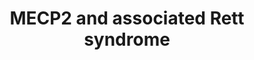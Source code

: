 ---
annotations:
- type: Disease Ontology
  value: Rett syndrome
- type: Pathway Ontology
  value: disease pathway
authors:
- Fehrhart
- Egonw
- Khanspers
- Ryanmiller
- Mkutmon
- AlexanderPico
- MaintBot
- L Dupuis
- Eweitz
communities:
- RareDiseases
description: 'MECP2 (methyl-CpG binding protein 2) is in many mammals an important
  regulator of neuronal function and development. It affects all cell types, especially
  neurons but also astrocytes, oligodendrocytes, and glial cells. MECP2 plays an important
  role in neuronal differentiation, maturation, morphology and function and influences
  synaptic plasticity. Mutations impairing the proper function of MECP2 are mainly
  associated with the Rett syndrome but may also contribute to other neurological
  disorders like schizophrenia, FASD (fetal alcohol syndrome), PPM-X-syndrome, autism,
  Prader-Will-syndrome, and Angelman-syndrome. Dependant on the cofactors MECP2 acts
  as an activator or repressor of transcription and micro RNA production. It affects
  RNA splicing and regulates chromatin structure together with HP1 and interferes
  in methylation of DNA (epigenetics). The expression of MECP2 itself is highly regulated
  by promotor elements, cis-regulatory elements, polyadenylation, promotor DNA methylation
  and miRNA.  Please cite this pathways as: http://www.wikipathways.org/instance/WP3584  Ehrhart
  et al. 2016 http://dx.doi.org/10.1186/s13023-016-0545-5 - the pathway version in
  the paper is 90609.  Proteins on this pathway have targeted assays available via
  the [https://assays.cancer.gov/available_assays?wp_id=WP3584 CPTAC Assay Portal]'
last-edited: 2021-05-18
organisms:
- Homo sapiens
redirect_from:
- /index.php/Pathway:WP3584
- /instance/WP3584
schema-jsonld:
- '@context': https://schema.org/
  '@id': https://wikipathways.github.io/pathways/WP3584.html
  '@type': Dataset
  creator:
    '@type': Organization
    name: WikiPathways
  description: 'MECP2 (methyl-CpG binding protein 2) is in many mammals an important
    regulator of neuronal function and development. It affects all cell types, especially
    neurons but also astrocytes, oligodendrocytes, and glial cells. MECP2 plays an
    important role in neuronal differentiation, maturation, morphology and function
    and influences synaptic plasticity. Mutations impairing the proper function of
    MECP2 are mainly associated with the Rett syndrome but may also contribute to
    other neurological disorders like schizophrenia, FASD (fetal alcohol syndrome),
    PPM-X-syndrome, autism, Prader-Will-syndrome, and Angelman-syndrome. Dependant
    on the cofactors MECP2 acts as an activator or repressor of transcription and
    micro RNA production. It affects RNA splicing and regulates chromatin structure
    together with HP1 and interferes in methylation of DNA (epigenetics). The expression
    of MECP2 itself is highly regulated by promotor elements, cis-regulatory elements,
    polyadenylation, promotor DNA methylation and miRNA.  Please cite this pathways
    as: http://www.wikipathways.org/instance/WP3584  Ehrhart et al. 2016 http://dx.doi.org/10.1186/s13023-016-0545-5
    - the pathway version in the paper is 90609.  Proteins on this pathway have targeted
    assays available via the [https://assays.cancer.gov/available_assays?wp_id=WP3584
    CPTAC Assay Portal]'
  keywords:
  - CAMK2A
  - YB1
  - CSRP1
  - hsa-miR-137
  - hsa-miR-296-5p
  - GABRR2
  - MYT1
  - hsa-miR-409-3p
  - ARHGEF26
  - C/EBP
  - 'hsa-miR-199b-5p '
  - RBFOX1
  - BCL6
  - HNRNPH1
  - hsa-miR-130a
  - Melatonin
  - E2F1
  - MECP2
  - TET2
  - DLX5
  - hsa-miR-132-5p
  - NREP
  - GRIA3
  - hsa-miR-199a-3p
  - 'PI3K/MAPK '
  - FGF5
  - Ak081227
  - HNRNPF
  - hsa-miR-382-3p
  - Dopamine
  - TET1
  - BRN3
  - hsa-miR-329-5p
  - GPRIN1
  - PI3K
  - RPS6
  - 'hsa-miR-197-3p '
  - hsa-miR-122-5p
  - EZH2
  - 'hsa-miR-187-5p '
  - 'hsa-miR-193a-5p '
  - Ak087060
  - 'hsa-miR-30a-3p '
  - REST
  - IGF2
  - GRIN1
  - NCOR1
  - SP3
  - GRID1
  - Glutamate
  - 'hsa-miR-29b-1-5p '
  - SMC3
  - HP1
  - IGF1R
  - CREB1
  - NF1
  - IGF1
  - MPP1
  - SGK1
  - MEF2C
  - hsa-miR-221-3p
  - CNP
  - PRPF3
  - 'hsa-miR-184 '
  - 'hsa-miR-152-3p '
  - BRN2
  - FUT8
  - Myoinositol
  - GABA
  - MAG
  - SST
  - 'hsa-miR-92a-3p '
  - 'hsa-miR-146a-5p '
  - FGF3
  - GAMT
  - MTOR
  - FGF2
  - D-serine
  - TARDBP
  - FGF4
  - TAP1
  - PTEN
  - NMDA
  - hsa-miR-199a-5p
  - HB1
  - APOC2
  - 'hsa-miR-146b-3p '
  - H3
  - AKT1
  - UBE3A
  - Serotonin
  - MBP
  - OPRK1
  - TET3
  - hsa-miR-342-3p
  - PSIP1
  - FUS
  - TAF1
  - CDON
  - GAD1
  - Trofinetide
  - BDNF
  - hsa-miR-222-3p
  - hsa-miR-483-5p
  - SP1
  - GRIA1
  - AMPA
  - SIN3A
  - FKBP5
  - HDAC1
  - hsa-miR-221-5p
  - hsa-miR-130b-3p
  - DHX9
  - Norepinephrine
  - CTCF
  - DLX6
  - Glycine
  - GRIA4
  - 'Cytosine methylation '
  - FOXG1
  license: CC0
  name: MECP2 and associated Rett syndrome
seo: CreativeWork
title: MECP2 and associated Rett syndrome
wpid: WP3584
---